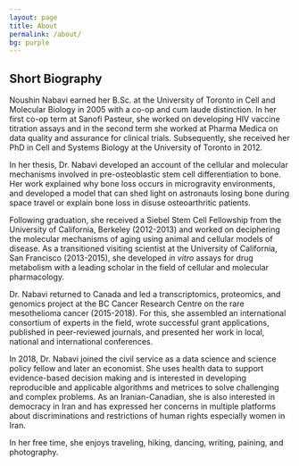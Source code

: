 ```yaml
---
layout: page
title: About
permalink: /about/
bg: purple
---
```


## Short Biography

Noushin Nabavi earned her B.Sc. at the University of Toronto in Cell and Molecular Biology in 2005 with a co-op and cum laude distinction. In her first co-op term at Sanofi Pasteur, she worked on developing HIV vaccine titration assays and in the second term she worked at Pharma Medica on data quality and assurance for clinical trials. Subsequently, she received her PhD in Cell and Systems Biology at the University of Toronto in 2012.   

In her thesis, Dr. Nabavi developed an account of the cellular and molecular mechanisms involved in pre-osteoblastic stem cell differentiation to bone. Her work explained why bone loss occurs in microgravity environments, and developed a model that can shed light on astronauts losing bone during space travel or explain bone loss in disuse osteoarthritic patients.   

Following graduation, she received a Siebel Stem Cell Fellowship from the University of California, Berkeley (2012-2013) and worked on deciphering the molecular mechanisms of aging using animal and cellular models of disease. As a transitioned visiting scientist at the University of California, San Francisco (2013-2015), she developed _in vitro_ assays for drug metabolism with a leading scholar in the field of cellular and molecular pharmacology.  

Dr. Nabavi returned to Canada and led a transcriptomics, proteomics, and genomics project at the BC Cancer Research Centre on the rare mesothelioma cancer (2015-2018). For this, she assembled an international consortium of experts in the field, wrote successful grant applications, published in peer-reviewed journals, and presented her work in local, national and international conferences.  

In 2018, Dr. Nabavi joined the civil service as a data science and science policy fellow and later an economist. She uses health data to support evidence-based decision making and is interested in developing reproducible and applicable algorithms and metrices to solve challenging and complex problems. As an Iranian-Canadian, she is also interested in democracy in Iran and has expressed her concerns in multiple platforms about discriminations and restrictions of human rights especially women in Iran.

In her free time, she enjoys traveling, hiking, dancing, writing, paining, and photography.
